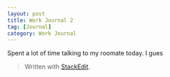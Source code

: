 ```yaml
---
layout: post
title: Work Journal 2
tag: [Journal]
category: Work Journal
---
```


Spent a lot of time talking to my roomate today. I gues

> Written with [StackEdit](https://stackedit.io/).
<!--stackedit_data:
eyJoaXN0b3J5IjpbMTgxNDI0NzA1OV19
-->
